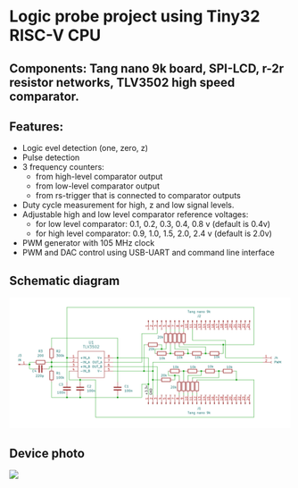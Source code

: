 # Logic probe project using Tiny32 RISC-V CPU

## Components: Tang nano 9k board, SPI-LCD, r-2r resistor networks, TLV3502 high speed comparator.

## Features:
- Logic evel detection (one, zero, z)
- Pulse detection
- 3 frequency counters:
  - from high-level comparator output
  - from low-level comparator output
  - from rs-trigger that is connected to comparator outputs
- Duty cycle measurement for high, z and low signal levels.
- Adjustable high and low level comparator reference voltages:
  - for low level comparator: 0.1, 0.2, 0.3, 0.4, 0.8 v (default is 0.4v)
  - for high level comparator: 0.9, 1.0, 1.5, 2.0, 2.4 v (default is 2.0v)
- PWM generator with 105 MHz clock
- PWM and DAC control using USB-UART and command line interface

## Schematic diagram
![](schematic.jpg)

## Device photo
![](device.jpg)
